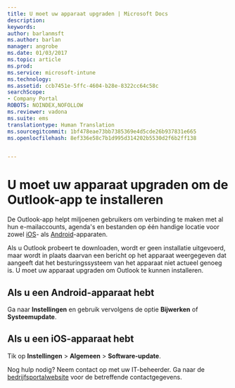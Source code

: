 ```yaml
---
title: U moet uw apparaat upgraden | Microsoft Docs
description: 
keywords: 
author: barlanmsft
ms.author: barlan
manager: angrobe
ms.date: 01/03/2017
ms.topic: article
ms.prod: 
ms.service: microsoft-intune
ms.technology: 
ms.assetid: ccb7451e-5ffc-4604-b28e-8322cc64c58c
searchScope:
- Company Portal
ROBOTS: NOINDEX,NOFOLLOW
ms.reviewer: vadona
ms.suite: ems
translationtype: Human Translation
ms.sourcegitcommit: 1bf478eae73bb7385369e4d5cde26b937831e665
ms.openlocfilehash: 8ef336e58c7b1d995d314202b5530d2f6b2ff138


---
```


# <a name="you-need-to-upgrade-your-device-to-install-the-outlook-app"></a>U moet uw apparaat upgraden om de Outlook-app te installeren

De Outlook-app helpt miljoenen gebruikers om verbinding te maken met al hun e-mailaccounts, agenda's en bestanden op één handige locatie voor zowel [iOS](https://itunes.apple.com/us/app/microsoft-outlook-email-calendar/id951937596?mt=8)- als [Android](https://play.google.com/store/apps/details?id=com.microsoft.office.outlook)-apparaten.

Als u Outlook probeert te downloaden, wordt er geen installatie uitgevoerd, maar wordt in plaats daarvan een bericht op het apparaat weergegeven dat aangeeft dat het besturingssysteem van het apparaat niet actueel genoeg is. U moet uw apparaat upgraden om Outlook te kunnen installeren.

## <a name="if-you-have-an-android-device"></a>Als u een Android-apparaat hebt
Ga naar **Instellingen** en gebruik vervolgens de optie **Bijwerken** of **Systeemupdate**.

## <a name="if-you-have-an-ios-device"></a>Als u een iOS-apparaat hebt
Tik op **Instellingen** > **Algemeen** > **Software-update**.

Nog hulp nodig? Neem contact op met uw IT-beheerder. Ga naar de [bedrijfsportalwebsite](http://portal.manage.microsoft.com) voor de betreffende contactgegevens.



<!--HONumber=Dec16_HO5-->


